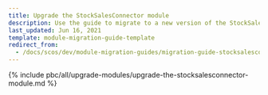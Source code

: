 ```yaml
---
title: Upgrade the StockSalesConnector module
description: Use the guide to migrate to a new version of the StockSalesConnector module.
last_updated: Jun 16, 2021
template: module-migration-guide-template
redirect_from:
  - /docs/scos/dev/module-migration-guides/migration-guide-stocksalesconnector.html
---
```


{% include pbc/all/upgrade-modules/upgrade-the-stocksalesconnector-module.md %} <!-- To edit, see /_includes/pbc/all/upgrade-modules/upgrade-the-stocksalesconnector-module.md -->

